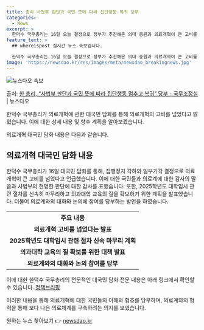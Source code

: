```yaml
---
title: 총리 사법부 판단과 국민 뜻에 따라 집단행동 복귀 당부
categories:
  - News
excerpt: >
  한덕수 국무총리는 16일 오늘 결정으로 정부가 추진해온 의대 증원과 의료개혁이 큰 고비를 넘어설 수 있게 되…
feature_text: >
  ## whereispost 실시간 뉴스 속보입니다.

  한덕수 국무총리는 16일 오늘 결정으로 정부가 추진해온 의대 증원과 의료개혁이 큰 고비를 넘어설 수 있게 되…
image: 'https://newsdao.kr/res/images/meta/newsdao_breakingnews.jpg'
---
```


![뉴스다오 속보](https://newsdao.kr/res/images/meta/newsdao_breakingnews.jpg)

<p>출처: <a href="https://newsdao.kr/3834" rel="dofollow">한 총리, “사법부 판단과 국민 뜻에 따라 집단행동 멈추고 복귀” 당부 - 국무조정실</a> | 뉴스다오</p>

한덕수 국무총리가 의료개혁에 관한 대국민 담화를 통해 의료개혁의 고비를 넘었다고 밝혔습니다. 이에 대한 상세 내용 및 향후 계획을 알아보겠습니다.

의료개혁 대국민 담화 내용은 다음과 같습니다.

<h2 data-ke-size="size26">의료개혁 대국민 담화 내용</h2>

<p data-ke-size="size16">한덕수 국무총리가 16일 대국민 담화를 통해, 집행정지 각하와 일부기각 결정으로 의료개혁이 큰 고비를 넘었다고 언급했습니다. 이에 대한 국민들과 의료계에 대한 감사의 말씀과 사법부의 현명한 판단에 대한 감사를 표했습니다. 또한, 2025학년도 대학입시 관련 절차를 신속히 마무리하고 의과대학 교육의 질을 확보하기 위한 계획을 발표했습니다. 더불어 의료계와의 대화와 논의에 참여를 당부하는 발언을 하였습니다.</p>

<table>
	<tr>
		<th style="text-align: center;">주요 내용</th>
	</tr>
	<tr>
		<td style="text-align: center; height: 17px;"><b>의료개혁 고비를 넘었다는 발표</b></td>
	</tr>
	<tr>
		<td style="text-align: center; height: 17px;"><b>2025학년도 대학입시 관련 절차 신속 마무리 계획</b></td>
	</tr>
	<tr>
		<td style="text-align: center; height: 17px;"><b>의과대학 교육의 질 확보를 위한 대책 발표</b></td>
	</tr>
	<tr>
		<td style="text-align: center; height: 17px;"><b>의료계와의 대화와 논의 참여를 당부</b></td>
	</tr>
</table>

이에 대한 한덕수 국무총리의 전문적인 대국민 담화 전문 내용은 아래 링크에서 확인할 수 있습니다. [정책브리핑](https://www.korea.kr)

이러한 내용을 통해 의료개혁에 대한 국민들의 이해와 협조를 당부하며, 의료계와의 협력을 통해 보다 나은 의료체계를 구축하려는 의지를 보였습니다. 

원하는 뉴스 찾아보기 👉 <a href="https://newsdao.kr" rel="dofollow">newsdao.kr</a>


